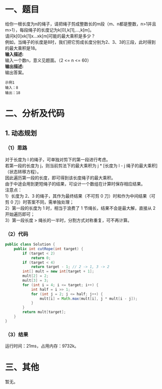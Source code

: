# 一、题目
给你一根长度为n的绳子，请把绳子剪成整数长的m段（m、n都是整数，n>1并且m>1），每段绳子的长度记为k[0],k[1],...,k[m]。  
请问k[0]xk[1]x...xk[m]可能的最大乘积是多少？  
例如，当绳子的长度是8时，我们把它剪成长度分别为2、3、3的三段，此时得到的最大乘积是18。   
**输入描述:**   
输入一个数n，意义见题面。（2 <= n <= 60）  
**输出描述:**   
输出答案。  
```
示例1  
输入：8  
输出：18  
```
# 二、分析及代码
## 1. 动态规划
### （1）思路
对于长度为 l 的绳子，可单独对剪下的第一段进行考虑。  
若第一段的长度为 j，则当前剪法下的最大乘积为 j * [长度为 l - j 绳子的最大乘积]（状态转移方程）。  
因此遍历第一段的长度，即可得到该长度绳子的最大乘积。  
由于中途会用到更短绳子的结果，可设计一个数组在计算时保存相应结果。  
注意点：  
1）长度为 2、3 的绳子，其作为最终结果（不可剪 0 刀）时和作为中间结果（可剪 0 刀）时答案不同，需单独处理；  
2）第一段的长度为 1 时，相当于浪费了 1 节绳长，结果不会是最大解，直接从 2 开始遍历即可；  
3）第一段长度 > 绳长的一半时，分割方式对称重复，可不再计算。  
### （2）代码
```Java
public class Solution {
    public int cutRope(int target) {
        if (target < 2)
            return 0;
        if (target < 4)
            return target - 1; // 2 -> 1, 3 -> 2
        int[] mult = new int[target + 1];
        mult[2] = 2;
        mult[3] = 3;
        for (int i = 4; i <= target; i++) {
            int half = i >> 1;
            for (int j = 2; j <= half; j++) {
                mult[i] = Math.max(mult[i], j * mult[i - j]);
            }
        }
        return mult[target];
    }
}
```
### （3）结果
运行时间：21ms，占用内存：9732k。    
# 三、其他
暂无。  
